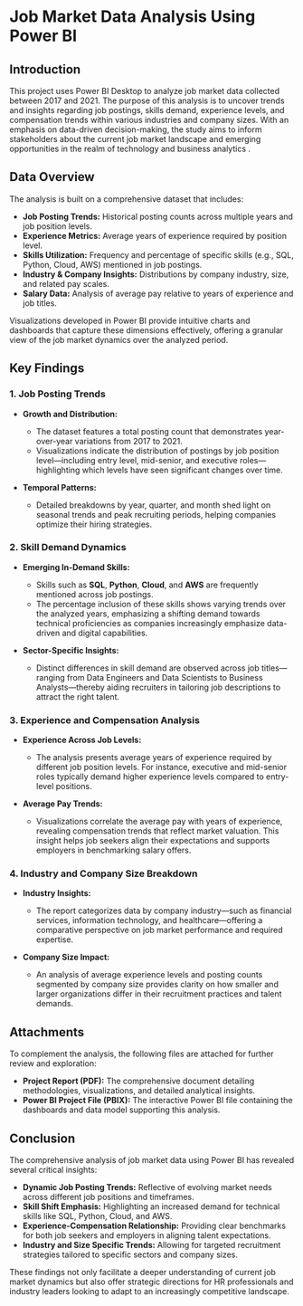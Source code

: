 
# Job Market Data Analysis Using Power BI

## Introduction

This project uses Power BI Desktop to analyze job market data collected between 2017 and 2021. The purpose of this analysis is to uncover trends and insights regarding job postings, skills demand, experience levels, and compensation trends within various industries and company sizes. With an emphasis on data-driven decision-making, the study aims to inform stakeholders about the current job market landscape and emerging opportunities in the realm of technology and business analytics .

## Data Overview

The analysis is built on a comprehensive dataset that includes:
- **Job Posting Trends:** Historical posting counts across multiple years and job position levels.
- **Experience Metrics:** Average years of experience required by position level.
- **Skills Utilization:** Frequency and percentage of specific skills (e.g., SQL, Python, Cloud, AWS) mentioned in job postings.
- **Industry & Company Insights:** Distributions by company industry, size, and related pay scales.
- **Salary Data:** Analysis of average pay relative to years of experience and job titles.

Visualizations developed in Power BI provide intuitive charts and dashboards that capture these dimensions effectively, offering a granular view of the job market dynamics over the analyzed period.

## Key Findings

### 1. Job Posting Trends
- **Growth and Distribution:**  
  - The dataset features a total posting count that demonstrates year-over-year variations from 2017 to 2021.
  - Visualizations indicate the distribution of postings by job position level—including entry level, mid-senior, and executive roles—highlighting which levels have seen significant changes over time.

- **Temporal Patterns:**  
  - Detailed breakdowns by year, quarter, and month shed light on seasonal trends and peak recruiting periods, helping companies optimize their hiring strategies.

### 2. Skill Demand Dynamics
- **Emerging In-Demand Skills:**  
  - Skills such as **SQL**, **Python**, **Cloud**, and **AWS** are frequently mentioned across job postings.  
  - The percentage inclusion of these skills shows varying trends over the analyzed years, emphasizing a shifting demand towards technical proficiencies as companies increasingly emphasize data-driven and digital capabilities.
  
- **Sector-Specific Insights:**  
  - Distinct differences in skill demand are observed across job titles—ranging from Data Engineers and Data Scientists to Business Analysts—thereby aiding recruiters in tailoring job descriptions to attract the right talent.

### 3. Experience and Compensation Analysis
- **Experience Across Job Levels:**  
  - The analysis presents average years of experience required by different job position levels. For instance, executive and mid-senior roles typically demand higher experience levels compared to entry-level positions.
  
- **Average Pay Trends:**  
  - Visualizations correlate the average pay with years of experience, revealing compensation trends that reflect market valuation. This insight helps job seekers align their expectations and supports employers in benchmarking salary offers.

### 4. Industry and Company Size Breakdown
- **Industry Insights:**  
  - The report categorizes data by company industry—such as financial services, information technology, and healthcare—offering a comparative perspective on job market performance and required expertise.
  
- **Company Size Impact:**  
  - An analysis of average experience levels and posting counts segmented by company size provides clarity on how smaller and larger organizations differ in their recruitment practices and talent demands.

## Attachments

To complement the analysis, the following files are attached for further review and exploration:
- **Project Report (PDF):** The comprehensive document detailing methodologies, visualizations, and detailed analytical insights.
- **Power BI Project File (PBIX):** The interactive Power BI file containing the dashboards and data model supporting this analysis.

## Conclusion

The comprehensive analysis of job market data using Power BI has revealed several critical insights:
- **Dynamic Job Posting Trends:** Reflective of evolving market needs across different job positions and timeframes.
- **Skill Shift Emphasis:** Highlighting an increased demand for technical skills like SQL, Python, Cloud, and AWS.
- **Experience-Compensation Relationship:** Providing clear benchmarks for both job seekers and employers in aligning talent expectations.
- **Industry and Size Specific Trends:** Allowing for targeted recruitment strategies tailored to specific sectors and company sizes.

These findings not only facilitate a deeper understanding of current job market dynamics but also offer strategic directions for HR professionals and industry leaders looking to adapt to an increasingly competitive landscape.
